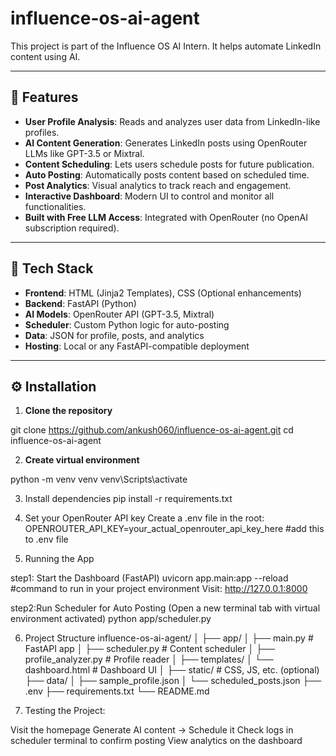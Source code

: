 # influence-os-ai-agent
This project is part of the Influence OS AI Intern. It helps automate LinkedIn content using AI.


---

## 🌟 Features

- **User Profile Analysis**: Reads and analyzes user data from LinkedIn-like profiles.
- **AI Content Generation**: Generates LinkedIn posts using OpenRouter LLMs like GPT-3.5 or Mixtral.
- **Content Scheduling**: Lets users schedule posts for future publication.
- **Auto Posting**: Automatically posts content based on scheduled time.
- **Post Analytics**: Visual analytics to track reach and engagement.
- **Interactive Dashboard**: Modern UI to control and monitor all functionalities.
- **Built with Free LLM Access**: Integrated with OpenRouter (no OpenAI subscription required).

---

## 🧠 Tech Stack

- **Frontend**: HTML (Jinja2 Templates), CSS (Optional enhancements)
- **Backend**: FastAPI (Python)
- **AI Models**: OpenRouter API (GPT-3.5, Mixtral)
- **Scheduler**: Custom Python logic for auto-posting
- **Data**: JSON for profile, posts, and analytics
- **Hosting**: Local or any FastAPI-compatible deployment

---

## ⚙️ Installation

1. **Clone the repository**

git clone https://github.com/ankush060/influence-os-ai-agent.git
cd influence-os-ai-agent

2. **Create virtual environment**

python -m venv venv
venv\Scripts\activate

3. Install dependencies
pip install -r requirements.txt

4. Set your OpenRouter API key
Create a .env file in the root:
OPENROUTER_API_KEY=your_actual_openrouter_api_key_here   #add this to .env file

5. Running the App

step1: Start the Dashboard (FastAPI)
uvicorn app.main:app --reload      #command to run in your project environment
Visit: http://127.0.0.1:8000

step2:Run Scheduler for Auto Posting
(Open a new terminal tab with virtual environment activated)
python app/scheduler.py

6. Project Structure
influence-os-ai-agent/
│
├── app/
│   ├── main.py              # FastAPI app
│   ├── scheduler.py         # Content scheduler
│   ├── profile_analyzer.py  # Profile reader
│
├── templates/
│   └── dashboard.html       # Dashboard UI
│
├── static/                  # CSS, JS, etc. (optional)
├── data/
│   ├── sample_profile.json
│   └── scheduled_posts.json
├── .env
├── requirements.txt
└── README.md

7. Testing the Project:

Visit the homepage
Generate AI content → Schedule it
Check logs in scheduler terminal to confirm posting
View analytics on the dashboard

